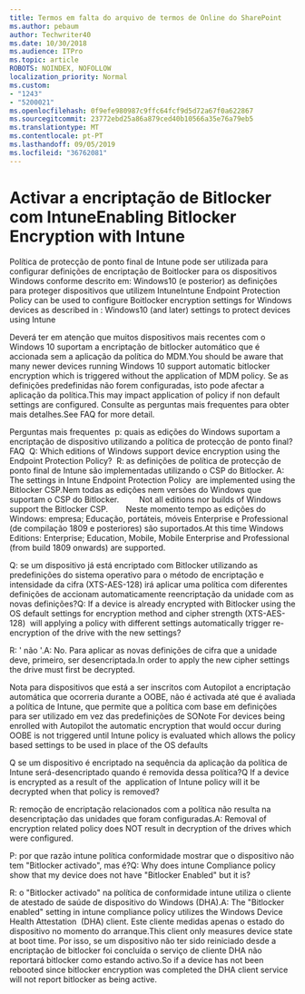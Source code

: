 ```yaml
---
title: Termos em falta do arquivo de termos de Online do SharePoint
ms.author: pebaum
author: Techwriter40
ms.date: 10/30/2018
ms.audience: ITPro
ms.topic: article
ROBOTS: NOINDEX, NOFOLLOW
localization_priority: Normal
ms.custom:
- "1243"
- "5200021"
ms.openlocfilehash: 0f9efe980987c9ffc64fcf9d5d72a67f0a622867
ms.sourcegitcommit: 23772ebd25a86a879ced40b10566a35e76a79eb5
ms.translationtype: MT
ms.contentlocale: pt-PT
ms.lasthandoff: 09/05/2019
ms.locfileid: "36762081"
---
```

# <a name="enabling-bitlocker-encryption-with-intune"></a><span data-ttu-id="5112c-102">Activar a encriptação de Bitlocker com Intune</span><span class="sxs-lookup"><span data-stu-id="5112c-102">Enabling Bitlocker Encryption with Intune</span></span>

<span data-ttu-id="5112c-103">Política de protecção de ponto final de Intune pode ser utilizada para configurar definições de encriptação de Boitlocker para os dispositivos Windows conforme descrito em: Windows10 (e posterior) as definições para proteger dispositivos que utilizem Intune</span><span class="sxs-lookup"><span data-stu-id="5112c-103">Intune Endpoint Protection Policy can be used to configure Boitlocker encryption settings for Windows devices as described in : Windows10 (and later) settings to protect devices using Intune</span></span>

<span data-ttu-id="5112c-104">Deverá ter em atenção que muitos dispositivos mais recentes com o Windows 10 suportam a encriptação de bitlocker automático que é accionada sem a aplicação da política do MDM.</span><span class="sxs-lookup"><span data-stu-id="5112c-104">You should be aware that many newer devices running Windows 10 support automatic bitlocker encryption which is triggered without the application of MDM policy.</span></span> <span data-ttu-id="5112c-105">Se as definições predefinidas não forem configuradas, isto pode afectar a aplicação da política.</span><span class="sxs-lookup"><span data-stu-id="5112c-105">This may impact application of policy if non default settings are configured.</span></span> <span data-ttu-id="5112c-106">Consulte as perguntas mais frequentes para obter mais detalhes.</span><span class="sxs-lookup"><span data-stu-id="5112c-106">See FAQ for more detail.</span></span>


<span data-ttu-id="5112c-107">Perguntas mais frequentes  p: quais as edições do Windows suportam a encriptação de dispositivo utilizando a política de protecção de ponto final?</span><span class="sxs-lookup"><span data-stu-id="5112c-107">FAQ  Q: Which editions of Windows support device encryption using the Endpoint Protection Policy?</span></span>
<span data-ttu-id="5112c-108"> R: as definições de política de protecção de ponto final de Intune são implementadas utilizando o CSP do Bitlocker.</span><span class="sxs-lookup"><span data-stu-id="5112c-108"> A: The settings in Intune Endpoint Protection Policy  are implemented using the Bitlocker CSP.</span></span><span data-ttu-id="5112c-109">Nem todas as edições nem versões do Windows que suportam o CSP do Bitlocker. 
     </span><span class="sxs-lookup"><span data-stu-id="5112c-109">  Not all editions nor builds of Windows support the Bitlocker CSP. 
     </span></span> <span data-ttu-id="5112c-110">Neste momento tempo as edições do Windows: empresa; Educação, portáteis, móveis Enterprise e Professional (de compilação 1809 e posteriores) são suportados.</span><span class="sxs-lookup"><span data-stu-id="5112c-110">At this time Windows Editions: Enterprise; Education, Mobile, Mobile Enterprise and Professional (from build 1809 onwards) are supported.</span></span>




<span data-ttu-id="5112c-111">Q: se um dispositivo já está encriptado com Bitlocker utilizando as predefinições do sistema operativo para o método de encriptação e intensidade da cifra (XTS-AES-128) irá aplicar uma política com diferentes definições de accionam automaticamente reencriptação da unidade com as novas definições?</span><span class="sxs-lookup"><span data-stu-id="5112c-111">Q: If a device is already encrypted with Bitlocker using the OS default settings for encryption method and cipher strength (XTS-AES-128)  will applying a policy with different settings automatically trigger re-encryption of the drive with the new settings?</span></span>

<span data-ttu-id="5112c-112">R: ' não '.</span><span class="sxs-lookup"><span data-stu-id="5112c-112">A: No.</span></span> <span data-ttu-id="5112c-113">Para aplicar as novas definições de cifra que a unidade deve, primeiro, ser desencriptada.</span><span class="sxs-lookup"><span data-stu-id="5112c-113">In order to apply the new cipher settings the drive must first be decrypted.</span></span>

<span data-ttu-id="5112c-114">Nota para dispositivos que está a ser inscritos com Autopilot a encriptação automática que ocorreria durante a OOBE, não é activada até que é avaliada a política de Intune, que permite que a política com base em definições para ser utilizado em vez das predefinições de SO</span><span class="sxs-lookup"><span data-stu-id="5112c-114">Note For devices being enrolled with Autopilot the automatic encryption that would occur during OOBE is not triggered until Intune policy is evaluated which allows the policy based settings to be used in place of the OS defaults</span></span>




<span data-ttu-id="5112c-115">Q se um dispositivo é encriptado na sequência da aplicação da política de Intune será-desencriptado quando é removida dessa política?</span><span class="sxs-lookup"><span data-stu-id="5112c-115">Q If a device is encrypted as a result of the  application of Intune policy will it be decrypted when that policy is removed?</span></span>

<span data-ttu-id="5112c-116">R: remoção de encriptação relacionados com a política não resulta na desencriptação das unidades que foram configuradas.</span><span class="sxs-lookup"><span data-stu-id="5112c-116">A: Removal of encryption related policy does NOT result in decryption of the drives which were configured.</span></span>




<span data-ttu-id="5112c-117">P: por que razão intune política conformidade mostrar que o dispositivo não tem "Bitlocker activado", mas é?</span><span class="sxs-lookup"><span data-stu-id="5112c-117">Q: Why does intune Compliance policy show that my device does not have "Bitlocker Enabled" but it is?</span></span>

<span data-ttu-id="5112c-118">R: o "Bitlocker activado" na política de conformidade intune utiliza o cliente de atestado de saúde de dispositivo do Windows (DHA).</span><span class="sxs-lookup"><span data-stu-id="5112c-118">A: The "Bitlocker enabled" setting in intune compliance policy utilizes the Windows Device Health Attestation  (DHA) client.</span></span> <span data-ttu-id="5112c-119">Este cliente medidas apenas o estado do dispositivo no momento do arranque.</span><span class="sxs-lookup"><span data-stu-id="5112c-119">This client only measures device state at boot time.</span></span> <span data-ttu-id="5112c-120">Por isso, se um dispositivo não ter sido reiniciado desde a encriptação de bitlocker foi concluída o serviço de cliente DHA não reportará bitlocker como estando activo.</span><span class="sxs-lookup"><span data-stu-id="5112c-120">So if a device has not been rebooted since bitlocker encryption was completed the DHA client service will not report bitlocker as being active.</span></span>